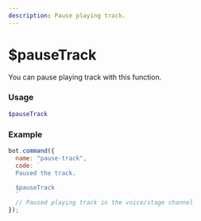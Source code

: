 ```yaml
---
description: Pause playing track.
---
```


# $pauseTrack

You can pause playing track with this function.

### Usage 

```php
$pauseTrack
```

### Example

```javascript
bot.command({
  name: "pause-track", 
  code: `
  Paused the track.
  
  $pauseTrack
  `
  // Paused playing track in the voice/stage channel
});
```
